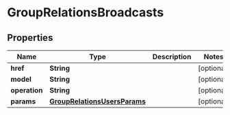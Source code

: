 

# GroupRelationsBroadcasts


## Properties

| Name | Type | Description | Notes |
|------------ | ------------- | ------------- | -------------|
|**href** | **String** |  |  [optional] |
|**model** | **String** |  |  [optional] |
|**operation** | **String** |  |  [optional] |
|**params** | [**GroupRelationsUsersParams**](GroupRelationsUsersParams.md) |  |  [optional] |



